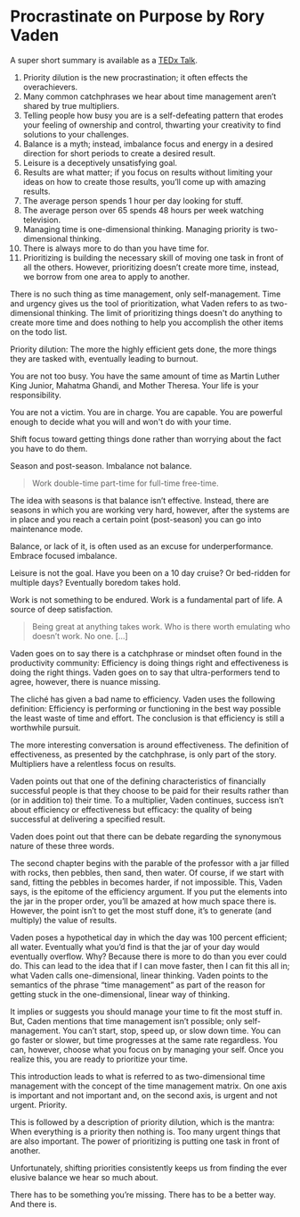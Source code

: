 # Procrastinate on Purpose by Rory Vaden

A super short summary is available as a [TEDx Talk](https://youtu.be/y2X7c9TUQJ8).

1. Priority dilution is the new procrastination; it often effects the overachievers.
2. Many common catchphrases we hear about time management aren’t shared by true multipliers.
3. Telling people how busy you are is a self-defeating pattern that erodes your feeling of ownership and control, thwarting your creativity to find solutions to your challenges.
4. Balance is a myth; instead, imbalance focus and energy in a desired direction for short periods to create a desired result.
5. Leisure is a deceptively unsatisfying goal.
6. Results are what matter; if you focus on results without limiting your ideas on how to create those results, you’ll come up with amazing results.
7. The average person spends 1 hour per day looking for stuff.
8. The average person over 65 spends 48 hours per week watching television.
9. Managing time is one-dimensional thinking. Managing priority is two-dimensional thinking.
10. There is always more to do than you have time for.
11. Prioritizing is building the necessary skill of moving one task in front of all the others. However, prioritizing doesn’t create more time, instead, we borrow from one area to apply to another.

There is no such thing as time management, only self-management. Time and urgency gives us the tool of prioritization, what Vaden refers to as two-dimensional thinking. The limit of prioritizing things doesn't do anything to create more time and does nothing to help you accomplish the other items on the todo list.

Priority dilution: The more the highly efficient gets done, the more things they are tasked with, eventually leading to burnout.

You are not too busy. You have the same amount of time as Martin Luther King Junior, Mahatma Ghandi, and Mother Theresa. Your life is your responsibility.

You are not a victim. You are in charge. You are capable. You are powerful enough to decide what you will and won't do with your time.

Shift focus toward getting things done rather than worrying about the fact you have to do them.

Season and post-season. Imbalance not balance.

> Work double-time part-time for full-time free-time.

The idea with seasons is that balance isn’t effective. Instead, there are seasons in which you are working very hard, however, after the systems are in place and you reach a certain point (post-season) you can go into maintenance mode.

Balance, or lack of it, is often used as an excuse for underperformance. Embrace focused imbalance.

Leisure is not the goal. Have you been on a 10 day cruise? Or bed-ridden for multiple days? Eventually boredom takes hold.

Work is not something to be endured. Work is a fundamental part of life. A source of deep satisfaction.

> Being great at anything takes work. Who is there worth emulating who doesn’t work. No one. [...]

Vaden goes on to say there is a catchphrase or mindset often found in the productivity community: Efficiency is doing things right and effectiveness is doing the right things. Vaden goes on to say that ultra-performers tend to agree, however, there is nuance missing.

The cliché has given a bad name to efficiency. Vaden uses the following definition: Efficiency is performing or functioning in the best way possible the least waste of time and effort. The conclusion is that efficiency is still a worthwhile pursuit.

The more interesting conversation is around effectiveness. The definition of effectiveness, as presented by the catchphrase, is only part of the story. Multipliers have a relentless focus on results.

Vaden points out that one of the defining characteristics of financially successful people is that they choose to be paid for their results rather than (or in addition to) their time. To a multiplier, Vaden continues, success isn’t about efficiency or effectiveness but efficacy: the quality of being successful at delivering a specified result.

Vaden does point out that there can be debate regarding the synonymous nature of these three words.

The second chapter begins with the parable of the professor with a jar filled with rocks, then pebbles, then sand, then water. Of course, if we start with sand, fitting the pebbles in becomes harder, if not impossible. This, Vaden says, is the epitome of the efficiency argument. If you put the elements into the jar in the proper order, you’ll be amazed at how much space there is. However, the point isn’t to get the most stuff done, it’s to generate (and multiply) the value of results.

Vaden poses a hypothetical day in which the day was 100 percent efficient; all water. Eventually what you’d find is that the jar of your day would eventually overflow. Why? Because there is more to do than you ever could do. This can lead to the idea that if I can move faster, then I can fit this all in; what Vaden calls one-dimensional, linear thinking. Vaden points to the semantics of the phrase “time management” as part of the reason for getting stuck in the one-dimensional, linear way of thinking.

It implies or suggests you should manage your time to fit the most stuff in. But, Caden mentions that time management isn’t possible; only self-management. You can’t start, stop, speed up, or slow down time. You can go faster or slower, but time progresses at the same rate regardless. You can, however, choose what you focus on by managing your self. Once you realize this, you are ready to
prioritize your time.

This introduction leads to what is referred to as two-dimensional time management with the concept of the time management matrix. On one axis is important and not important and, on the second axis, is urgent and not urgent. Priority.

This is followed by a description of priority dilution, which is the mantra: When everything is a priority then nothing is. Too many urgent things that are also important. The power of prioritizing is putting one task in front of another.

Unfortunately, shifting priorities consistently keeps us from finding the ever elusive balance we hear so much about.

There has to be something you’re missing. There has to be a better way. And there is.
